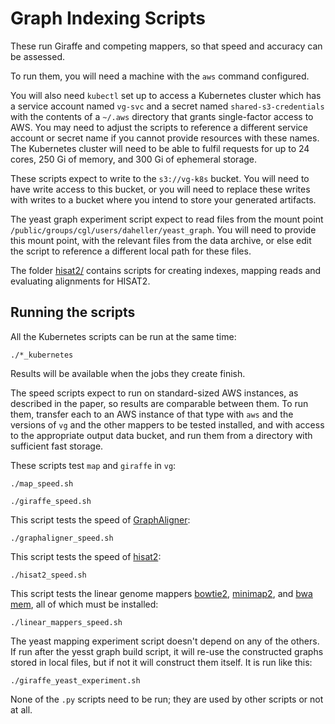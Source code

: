 # Graph Indexing Scripts

These run Giraffe and competing mappers, so that speed and accuracy can be assessed.

To run them, you will need a machine with the `aws` command configured.

You will also need `kubectl` set up to access a Kubernetes cluster which has a service account named `vg-svc` and a secret named `shared-s3-credentials` with the contents of a `~/.aws` directory that grants single-factor access to AWS. You may need to adjust the scripts to reference a different service account or secret name if you cannot provide resources with these names. The Kubernetes cluster will need to be able to fulfil requests for up to 24 cores, 250 Gi of memory, and 300 Gi of ephemeral storage.

These scripts expect to write to the `s3://vg-k8s` bucket. You will need to have write access to this bucket, or you will need to replace these writes with writes to a bucket where you intend to store your generated artifacts.

The yeast graph experiment script expect to read files from the mount point `/public/groups/cgl/users/daheller/yeast_graph`. You will need to provide this mount point, with the relevant files from the data archive, or else edit the script to reference a different local path for these files. 

The folder [hisat2/](https://github.com/vgteam/giraffe-sv-paper/tree/master/scripts/mapping/hisat2) contains scripts for creating indexes, mapping reads and evaluating alignments for HISAT2. 

## Running the scripts

All the Kubernetes scripts can be run at the same time:

```
./*_kubernetes
```

Results will be available when the jobs they create finish.

The speed scripts expect to run on standard-sized AWS instances, as described in the paper, so results are comparable between them. To run them, transfer each to an AWS instance of that type with `aws` and the versions of `vg` and the other mappers to be tested installed, and with access to the appropriate output data bucket, and run them from a directory with sufficient fast storage.

These scripts test `map` and `giraffe` in `vg`:
```
./map_speed.sh
```
```
./giraffe_speed.sh
```

This script tests the speed of [GraphAligner](https://github.com/maickrau/GraphAligner):
```
./graphaligner_speed.sh
```

This script tests the speed of [hisat2](https://daehwankimlab.github.io/hisat2/):
```
./hisat2_speed.sh
```

This script tests the linear genome mappers [bowtie2](https://github.com/BenLangmead/bowtie2#readme), [minimap2](https://github.com/lh3/minimap2#readme), and [bwa mem](https://github.com/lh3/bwa#readme), all of which must be installed:
```
./linear_mappers_speed.sh
```

The yeast mapping experiment script doesn't depend on any of the others. If run after the yesst graph build script, it will re-use the constructed graphs stored in local files, but if not it will construct them itself. It is run like this:

```
./giraffe_yeast_experiment.sh
```

None of the `.py` scripts need to be run; they are used by other scripts or not at all.
